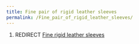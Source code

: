 ```yaml
---
title: Fine pair of rigid leather sleeves
permalink: /Fine_pair_of_rigid_leather_sleeves/
---
```


1.  REDIRECT [Fine rigid leather
    sleeves](Fine_rigid_leather_sleeves "wikilink")